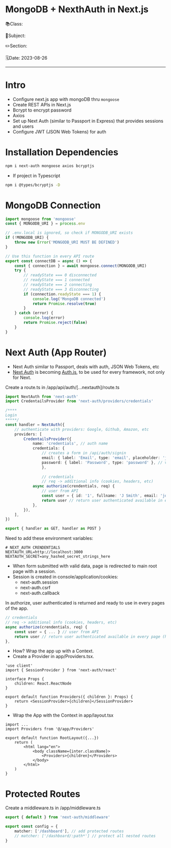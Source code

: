 # MongoDB + NexthAuth in Next.js

📚Class: 

📘Subject: <a href="https://github.com/lamula21/cheat-sheets/blob/main/"></a>

✏️Section: 

🗓️Date: 2023-08-26

---

# Intro
  
- Configure next.js app with mongoDB thru `mongoose` 
- Create REST APIs in Next.js
- Bcrypt to encrypt password
- Axios
- Set up Next Auth (similar to Passport in Express) that provides sessions and users
- Configure JWT (JSON Web Tokens) for auth
# Installation Dependencies

```bash
npm i next-auth mongoose axios bcryptjs
```

- If project in Typescript
```bash
npm i @types/bcryptjs -D
```

# MongoDB Connection
```ts
import mongoose from 'mongoose'
const { MONGODB_URI } = process.env

// .env.local is ignored, so check if MONGODB_URI exists
if (!MONGODB_URI) {
	throw new Error('MONGODB_URI MUST BE DEFINED')
}

// Use this function in every API route
export const connectDB = async () => {
	const { connection } = await mongoose.connect(MONGODB_URI)
	try {
		// readyState === 0 disconnected
		// readyState === 1 connected
		// readyState === 2 connecting
		// readyState === 3 disconnecting	
		if (connection.readyState === 1) {
			console.log('MongoDB connected')
			return Promise.resolve(true)
		}
	} catch (error) {
		console.log(error)
		return Promise.reject(false)
	}
}
```


# Next Auth (App Router)
- Next Auth similar to Passport, deals with auth, JSON Web Tokens, etc
- [Next Auth](https://next-auth.js.org/) is becoming [Auth.js](https://authjs.dev/), to be used for every framework, not only for Next.

Create a route.ts in /app/api/auth/[...nextauth]/route.ts
```ts
import NextAuth from 'next-auth'
import CredentailsProvider from 'next-auth/providers/credentials'

/****
Login
*****/
const handler = NextAuth({
	// authenticate with providers: Google, Github, Amazon, etc
	providers: [
		CredentailsProvider({	
			name: 'credentials', // auth name
			credentials: {
				// creates a form in /api/auth/signin
				email: { label: 'Email', type: 'email', placeholder: 'jsmith' },
				password: { label: 'Password', type: 'password' }, // values to be authenticated
				},
				
				// credentials
				// req -> additional info (cookies, headers, etc)
			async authorize(crendentials, req) {
				// user from API
				const user = { id: '1', fullname: 'J Smith', email: 'john@gmail.com' }
				return user // return user authenticated available in every page
			},
		}),
	],
})

export { handler as GET, handler as POST }
```

Need to add these environment variables:
```.env.local
# NEXT_AUTH CRENDENTIALS
NEXTAUTH_URL=http://localhost:3000
NEXTAUTH_SECRET=any_hashed_secret_strings_here
```

- When form submitted with valid data, page is redirected to main root page with a session.
- Session is created in console/application/cookies:
	- next-auth.session
	- next-auth.csrf
	- next-auth.callback

In authorize, user authenticated is returned and ready to use in every pages of the app.
```js
// credentials
// req -> additional info (cookies, headers, etc)
async authorize(crendentials, req) {
	const user = { ... } // user from API
	return user // return user authenticated available in every page (how? app wrapped with a Context)
},
```

- How? Wrap the app up with a Context.
- Create a Provider in app/Providers.tsx.
```tsx
'use client'
import { SessionProvider } from 'next-auth/react'

interface Props {
	children: React.ReactNode
} 

export default function Providers({ children }: Props) {
	return <SessionProvider>{children}</SessionProvider>
}
```

- Wrap the App with the Context in app/layout.tsx
```tsx
import ...
import Providers from '@/app/Providers'

export default function RootLayout({...}) 
	return (
		<html lang="en">
			<body className={inter.className}>
				<Providers>{children}</Providers>
			</body>
		</html>
	)
}
```


# Protected Routes

Create a middleware.ts in /app/middleware.ts
```ts
export { default } from 'next-auth/middleware'

export const config = {
	matcher: ['/dashboard'], // add protected routes
	// matcher: ['/dashboard/:path*'] // protect all nested routes
}
```

